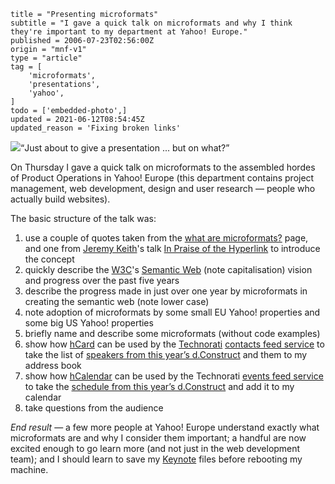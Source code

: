 ```
title = "Presenting microformats"
subtitle = "I gave a quick talk on microformats and why I think they're important to my department at Yahoo! Europe."
published = 2006-07-23T02:56:00Z
origin = "mnf-v1"
type = "article"
tag = [
    'microformats',
    'presentations',
    'yahoo',
]
todo = ['embedded-photo',]
updated = 2021-06-12T08:54:45Z
updated_reason = 'Fixing broken links'
```

<div class='image'>
  <a href='https://www.flickr.com/photos/mn_francis/193964705/'
    ><img src='https://live.staticflickr.com/47/193964705_72b124e213_c.jpg'
      ></a><span><q>Just about to give a presentation ... but on what?</q></span>
</div>

On Thursday I gave a quick talk on microformats to the assembled hordes of
Product Operations in Yahoo! Europe (this department contains project
management, web development, design and user research — people who actually
build websites).

The basic structure of the talk was:

1. use a couple of quotes taken from the [what are microformats?][uf] page,
   and one from [Jeremy Keith][jk]'s talk [In Praise of the Hyperlink][ph] to
   introduce the concept
1. quickly describe the [W3C][w3c]'s [Semantic Web][sw] (note capitalisation)
   vision and progress over the past five years
1. describe the progress made in just over one year by microformats in
   creating the semantic web (note lower case)
1. note adoption of microformats by some small EU Yahoo! properties and some
   big US Yahoo! properties
1. briefly name and describe some microformats (without code examples)
1. show how [hCard][hcd] can be used by the [Technorati][tr] [contacts feed
   service][cf] to take the list of [speakers from this year’s
   d.Construct][dcsp] and them to my address book
1. show how [hCalendar][hc] can be used by the Technorati [events feed
   service][ef] to take the [schedule from this year’s d.Construct][dcsc] and
   add it to my calendar
1. take questions from the audience

*End result* — a few more people at Yahoo! Europe understand exactly what
microformats are and why I consider them important; a handful are now excited
enough to go learn more (and not just in the web development team); and I
should learn to save my [Keynote][kn] files before
rebooting my machine.

[cf]: http://technorati.com/contacts/
[dcsc]: http://2006.dconstruct.org/schedule/
[dcsp]: http://2006.dconstruct.org/speakers/
[ef]: http://technorati.com/events/
[hc]: http://microformats.org/wiki/hcalendar
[hcd]: http://microformats.org/wiki/hcard
[jk]: https://adactio.com/
[kn]: https://www.apple.com/keynote/
[ph]: https://adactio.com/articles/1132/
[sw]: https://www.w3.org/2001/sw/
[tr]: http://technorati.com/
[uf]: http://microformats.org/wiki/what-are-microformats
[w3c]: https://www.w3.org/
